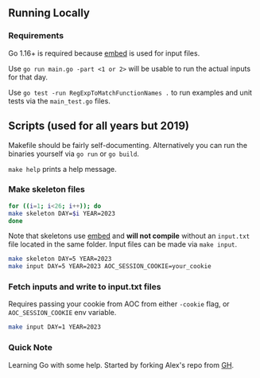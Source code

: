 ## Running Locally
### Requirements
Go 1.16+ is required because [embed][embed] is used for input files.

Use `go run main.go -part <1 or 2>` will be usable to run the actual inputs for that day.

Use `go test -run RegExpToMatchFunctionNames .` to run examples and unit tests via the `main_test.go` files.

## Scripts (used for all years but 2019)
Makefile should be fairly self-documenting. Alternatively you can run the binaries yourself via `go run` or `go build`.

`make help` prints a help message.

### Make skeleton files
```sh
for ((i=1; i<26; i++)); do
make skeleton DAY=$i YEAR=2023
done
```

Note that skeletons use [embed][embed] and __will not compile__ without an `input.txt` file located in the same folder. Input files can be made via `make input`.
```sh
make skeleton DAY=5 YEAR=2023
make input DAY=5 YEAR=2023 AOC_SESSION_COOKIE=your_cookie
```

### Fetch inputs and write to input.txt files
Requires passing your cookie from AOC from either `-cookie` flag, or `AOC_SESSION_COOKIE` env variable.
```sh
make input DAY=1 YEAR=2023
```

[embed]: https://golang.org/pkg/embed/

### Quick Note
Learning Go with some help. Started by forking Alex's repo from [GH](https://github.com/alexchao26/advent-of-code-go/tree/main).

